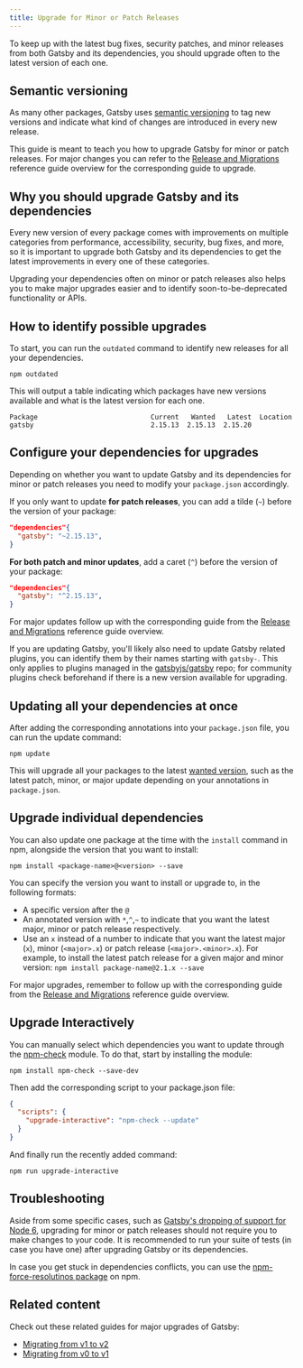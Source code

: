 ```yaml
---
title: Upgrade for Minor or Patch Releases
---
```


To keep up with the latest bug fixes, security patches, and minor releases from both Gatsby and its dependencies, you should upgrade often to the latest version of each one.

## Semantic versioning

As many other packages, Gatsby uses [semantic versioning](https://semver.org/) to tag new versions and indicate what kind of changes are introduced in every new release.

This guide is meant to teach you how to upgrade Gatsby for minor or patch releases. For major changes you can refer to the [Release and Migrations](/docs/releases-and-migration/) reference guide overview for the corresponding guide to upgrade.

## Why you should upgrade Gatsby and its dependencies

Every new version of every package comes with improvements on multiple categories from performance, accessibility, security, bug fixes, and more, so it is important to upgrade both Gatsby and its dependencies to get the latest improvements in every one of these categories.

Upgrading your dependencies often on minor or patch releases also helps you to make major upgrades easier and to identify soon-to-be-deprecated functionality or APIs.

## How to identify possible upgrades

To start, you can run the `outdated` command to identify new releases for all your dependencies.

```shell
npm outdated
```

This will output a table indicating which packages have new versions available and what is the latest version for each one.

```
Package                            Current   Wanted   Latest  Location
gatsby                             2.15.13  2.15.13  2.15.20
```

## Configure your dependencies for upgrades

Depending on whether you want to update Gatsby and its dependencies for minor or patch releases you need to modify your `package.json` accordingly.

If you only want to update **for patch releases**, you can add a tilde (`~`) before the version of your package:

```json:title=package.json
"dependencies"{
  "gatsby": "~2.15.13",
}
```

**For both patch and minor updates**, add a caret (`^`) before the version of your package:

```json:title=package.json
"dependencies"{
  "gatsby": "^2.15.13",
}
```

For major updates follow up with the corresponding guide from the [Release and Migrations](/docs/releases-and-migration/) reference guide overview.

If you are updating Gatsby, you'll likely also need to update Gatsby related plugins, you can identify them by their names starting with `gatsby-`. This only applies to plugins managed in the [gatsbyjs/gatsby](https://github.com/gatsbyjs/gatsby) repo; for community plugins check beforehand if there is a new version available for upgrading.

## Updating all your dependencies at once

After adding the corresponding annotations into your `package.json` file, you can run the update command:

```shell
npm update
```

This will upgrade all your packages to the latest [wanted version](https://docs.npmjs.com/cli/outdated), such as the latest patch, minor, or major update depending on your annotations in `package.json`.

## Upgrade individual dependencies

You can also update one package at the time with the `install` command in npm, alongside the version that you want to install:

```shell
npm install <package-name>@<version> --save
```

You can specify the version you want to install or upgrade to, in the following formats:

- A specific version after the `@`
- An annotated version with `*`,`^`,`~` to indicate that you want the latest major, minor or patch release respectively.
- Use an `x` instead of a number to indicate that you want the latest major (`x`), minor (`<major>.x`) or patch release (`<major>.<minor>.x`). For example, to install the latest patch release for a given major and minor version: `npm install package-name@2.1.x --save`

For major upgrades, remember to follow up with the corresponding guide from the [Release and Migrations](/docs/releases-and-migration/) reference guide overview.

## Upgrade Interactively

You can manually select which dependencies you want to update through the [npm-check](https://www.npmjs.com/package/npm-check) module. To do that, start by installing the module:

```shell
npm install npm-check --save-dev
```

Then add the corresponding script to your package.json file:

```json:title=package.json
{
  "scripts": {
    "upgrade-interactive": "npm-check --update"
  }
}
```

And finally run the recently added command:

```shell
npm run upgrade-interactive
```

## Troubleshooting

Aside from some specific cases, such as [Gatsby's dropping of support for Node 6](/blog/2019-06-18-dropping-support-for-node-6/), upgrading for minor or patch releases should not require you to make changes to your code. It is recommended to run your suite of tests (in case you have one) after upgrading Gatsby or its dependencies.

In case you get stuck in dependencies conflicts, you can use the [npm-force-resolutinos package](https://www.npmjs.com/package/npm-force-resolutions?activeTab=readme) on npm.

## Related content

Check out these related guides for major upgrades of Gatsby:

- [Migrating from v1 to v2](/docs/migrating-from-v1-to-v2/)
- [Migrating from v0 to v1](/docs/migrating-from-v0-to-v1/)

